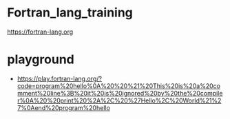 # Fortran_lang_training
https://fortran-lang.org

# playground
- https://play.fortran-lang.org/?code=program%20hello%0A%20%20%21%20This%20is%20a%20comment%20line%3B%20it%20is%20ignored%20by%20the%20compiler%0A%20%20print%20%2A%2C%20%27Hello%2C%20World%21%27%0Aend%20program%20hello
